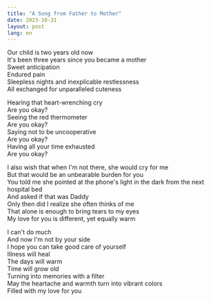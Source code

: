 ```yaml
---
title: "A Song from Father to Mother"
date: 2023-10-31
layout: post
lang: en
---
```


Our child is two years old now  
It's been three years since you became a mother  
Sweet anticipation  
Endured pain  
Sleepless nights and inexplicable restlessness  
All exchanged for unparalleled cuteness

Hearing that heart-wrenching cry  
Are you okay?  
Seeing the red thermometer  
Are you okay?  
Saying not to be uncooperative  
Are you okay?  
Having all your time exhausted  
Are you okay?

I also wish that when I'm not there, she would cry for me  
But that would be an unbearable burden for you  
You told me she pointed at the phone's light in the dark from the next hospital bed  
And asked if that was Daddy  
Only then did I realize she often thinks of me  
That alone is enough to bring tears to my eyes  
My love for you is different, yet equally warm

I can't do much  
And now I'm not by your side  
I hope you can take good care of yourself  
Illness will heal  
The days will warm  
Time will grow old  
Turning into memories with a filter  
May the heartache and warmth turn into vibrant colors  
Filled with my love for you
